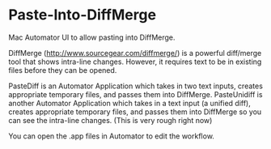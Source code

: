 Paste-Into-DiffMerge
====================

Mac Automator UI to allow pasting into DiffMerge.

DiffMerge (http://www.sourcegear.com/diffmerge/) is a powerful diff/merge tool that shows intra-line changes.  However, it requires text to be in existing files before they can be opened.

PasteDiff is an Automator Application which takes in two text inputs, creates appropriate temporary files, and passes them into DiffMerge.
PasteUnidiff is another Automator Application which takes in a text input (a unified diff), creates appropriate temporary files, and passes them into DiffMerge so you can see the intra-line changes.  (This is very rough right now)

You can open the .app files in Automator to edit the workflow.

